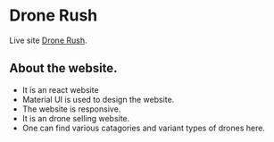 # Drone Rush

Live site [Drone Rush](https://drone-rush.netlify.app/).

## About the website.

- It is an react website
- Material UI is used to design the website.
- The website is responsive.
- It is an drone selling website.
- One can find various catagories and variant types of drones here.
